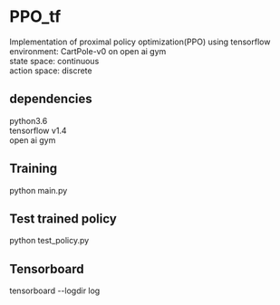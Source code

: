 # PPO_tf
Implementation of proximal policy optimization(PPO) using tensorflow  
environment: CartPole-v0 on open ai gym  
state space: continuous  
action space: discrete  

## dependencies
python3.6\
tensorflow v1.4\
open ai gym

## Training
python main.py 

## Test trained policy
python test_policy.py

## Tensorboard
tensorboard --logdir log
